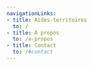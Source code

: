 ```yaml
---
navigationLinks:
- title: Aides-territoires
  to: /
- title: À propos
  to: /a-propos
- title: Contact
  to: /#contact
---
```

